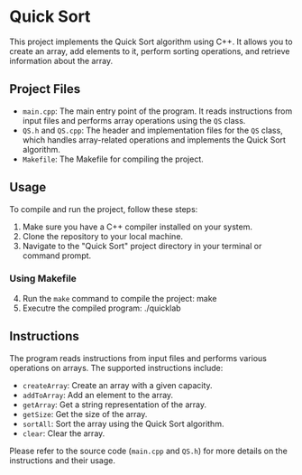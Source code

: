 # Quick Sort

This project implements the Quick Sort algorithm using C++. It allows you to create an array, add elements to it, perform sorting operations, and retrieve information about the array.

## Project Files

- `main.cpp`: The main entry point of the program. It reads instructions from input files and performs array operations using the `QS` class.
- `QS.h` and `QS.cpp`: The header and implementation files for the `QS` class, which handles array-related operations and implements the Quick Sort algorithm.
- `Makefile`: The Makefile for compiling the project.

## Usage

To compile and run the project, follow these steps:

1. Make sure you have a C++ compiler installed on your system.
2. Clone the repository to your local machine.
3. Navigate to the "Quick Sort" project directory in your terminal or command prompt.

### Using Makefile

4. Run the `make` command to compile the project:
make
5. Executre the compiled program:
./quicklab


## Instructions

The program reads instructions from input files and performs various operations on arrays. The supported instructions include:

- `createArray`: Create an array with a given capacity.
- `addToArray`: Add an element to the array.
- `getArray`: Get a string representation of the array.
- `getSize`: Get the size of the array.
- `sortAll`: Sort the array using the Quick Sort algorithm.
- `clear`: Clear the array.

Please refer to the source code (`main.cpp` and `QS.h`) for more details on the instructions and their usage.
